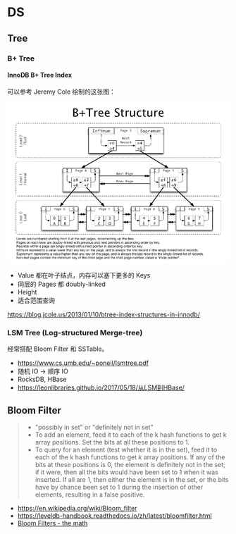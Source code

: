 # DS

## Tree

### B+ Tree

#### InnoDB B+ Tree Index

可以参考 Jeremy Cole 绘制的这张图：

![](B_Tree_Structure.png)

- Value 都在叶子结点，内存可以塞下更多的 Keys
- 同层的 Pages 都 doubly-linked
- Height
- 适合范围查询

https://blog.jcole.us/2013/01/10/btree-index-structures-in-innodb/

### LSM Tree (Log-structured Merge-tree)

经常搭配 Bloom Filter 和 SSTable。

- https://www.cs.umb.edu/~poneil/lsmtree.pdf
- 随机 IO -> 顺序 IO
- RocksDB, HBase
- https://leonlibraries.github.io/2017/05/18/从LSM到HBase/

## Bloom Filter

> - "possibly in set" or "definitely not in set"
> - To add an element, feed it to each of the k hash functions to get k array positions. Set the bits at all these positions to 1.
> - To query for an element (test whether it is in the set), feed it to each of the k hash functions to get k array positions. If any of the bits at these positions is 0, the element is definitely not in the set; if it were, then all the bits would have been set to 1 when it was inserted. If all are 1, then either the element is in the set, or the bits have by chance been set to 1 during the insertion of other elements, resulting in a false positive.

- https://en.wikipedia.org/wiki/Bloom_filter
- https://leveldb-handbook.readthedocs.io/zh/latest/bloomfilter.html
- [Bloom Filters - the math](https://web.archive.org/web/20210301224639/http://pages.cs.wisc.edu/~cao/papers/summary-cache/node8.html)
